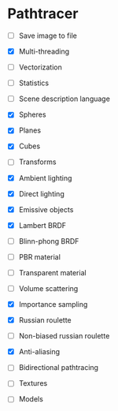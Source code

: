 Pathtracer
==================

 - [ ] Save image to file
 - [x] Multi-threading
 - [ ] Vectorization
 - [ ] Statistics
 - [ ] Scene description language
 - [x] Spheres
 - [x] Planes
 - [x] Cubes
 - [ ] Transforms
 - [x] Ambient lighting
 - [x] Direct lighting
 - [x] Emissive objects
 - [x] Lambert BRDF
 - [ ] Blinn-phong BRDF 
 - [ ] PBR material
 - [ ] Transparent material
 - [ ] Volume scattering
 - [x] Importance sampling
 - [x] Russian roulette
 - [ ] Non-biased russian roulette
 - [x] Anti-aliasing
 - [ ] Bidirectional pathtracing
 - [ ] Textures
 - [ ] Models

